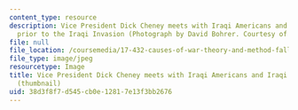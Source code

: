 ```yaml
---
content_type: resource
description: Vice President Dick Cheney meets with Iraqi Americans and Iraqi Expatriates
  prior to the Iraqi Invasion (Photograph by David Bohrer. Courtesy of the White House).
file: null
file_location: /coursemedia/17-432-causes-of-war-theory-and-method-fall-2003/38d3f8f7d545cb0e12817e13f3bb2676_17-432f03-th.jpg
file_type: image/jpeg
resourcetype: Image
title: Vice President Dick Cheney meets with Iraqi Americans and Iraqi Expatriates
  (thumbnail)
uid: 38d3f8f7-d545-cb0e-1281-7e13f3bb2676
---
```

